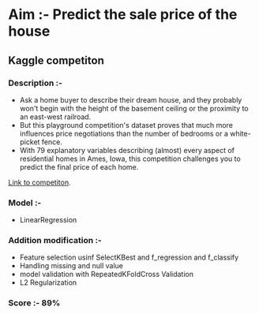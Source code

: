 # Aim :- Predict the sale price of the house

## Kaggle competiton 
### Description :-
- Ask a home buyer to describe their dream house, and they probably won't begin with the height of the basement ceiling or the proximity to an east-west railroad.
- But this playground competition's dataset proves that much more influences price negotiations than the number of bedrooms or a white-picket fence.
- With 79 explanatory variables describing (almost) every aspect of residential homes in Ames, Iowa, this competition challenges you to predict the final price of each home.


[Link to competiton](https://www.kaggle.com/competitions/house-prices-advanced-regression-techniques/overview).

### Model :-
- LinearRegression

### Addition modification :-
- Feature selection usinf SelectKBest and f_regression and f_classify
- Handling missing and null value
- model validation with RepeatedKFoldCross Validation
- L2 Regularization

### Score :- 89%
